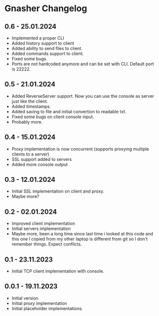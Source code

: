 # Gnasher Changelog

## 0.6 - 25.01.2024
- Implemented a proper CLI
- Added history support to client
- Added ability to send files to client.
- Added commands support to client.
- Fixed some bugs.
- Ports are not hardcoded anymore and can be set with CLI. Default port is 22222.

## 0.5 - 21.01.2024
- Added ReverseServer support. Now you can use the console as server just like the client.
- Added timestamps.
- Added saving to file and initial convertion to readable txt.
- Fixed some bugs on client console input.
- Probably more.

## 0.4 - 15.01.2024
- Proxy implementation is now concurrent (supports proxying multiple clients to a server)
- SSL support added to servers
- Added more console output

## 0.3 - 12.01.2024
- Initial SSL implementation on client and proxy.
- Maybe more?

## 0.2 - 02.01.2024
- Improved client implementation
- Initial servers implementation
- Maybe more, been a long time since last time i looked at this code and this one I copied from my other laptop is different from git so I don't remember things. Expect conflicts.

## 0.1 - 23.11.2023
- Initial TCP client implementation with console.

## 0.0.1 - 19.11.2023
- Initial version
- Initial proxy implementation
- Initial placeholder implementations.